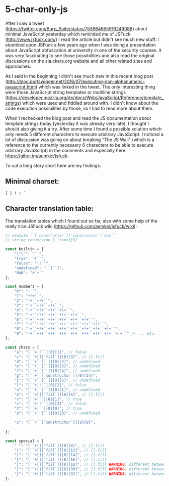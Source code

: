 # 5-char-only-js

After I saw a tweet (https://twitter.com/Burp_Suite/status/753964655916249088) about minimal JavaScript yesterday which reminded 
me of JSFuck (http://www.jsfuck.com/) I read the article but didn't see much new stuff. I stumbled upon JSFuck a few years ago 
when I was doing a presentation about JavaScript obfuscation at university in one of the security courses. It was very fascinating 
to see those possibilities and also read the original discussions on the sla.ckers.org website and all other related sites and 
approaches.

As I said in the beginning I didn't see much new in this recent blog post (http://blog.portswigger.net/2016/07/executing-non-alphanumeric-javascript.html) 
which was linked in the tweet. The only interesting thing were those JavaScript string templates or multiline strings (https://developer.mozilla.org/de/docs/Web/JavaScript/Reference/template_strings) 
which were used and fiddled around with. I didn't know about the code execution possibilites by those, so I had to read more about 
them.

When I rechecked the blog post and read the JS documentation about template strings today (yesterday it was already very late), 
I thought I should also giving it a try. After some time I found a possible solution which only needs 5 different characters to 
execute arbitrary JavaScript. I noticed a lot of discussion was going on about breaking "The JS Wall" (which is a reference to the 
currently necessary 6 characters to be able to execute arbitrary JavaScript) in the comments and especially here: 
https://gitter.im/aemkei/jsfuck.

To cut a long story short here are my findings:


## Minimal charset:
```
[ ] ! + `
```

## Character translation table:
The translation tables which I found out so far, also with some help of the really nice JSFuck wiki (https://github.com/aemkei/jsfuck/wiki):
```javascript
// execute ``[`constructor`][`constructor`]`xxx```
// string conversion [``+xxx][0]

const builtin = {
	"\"\"": "``",
	"true": "!``",
	"false": "!!``",
	"undefined": "``[``]",
	"NaN": "+`+`"
};

const numbers = {
	"0": "+``",
	"1": "+!+``",
	"2": "!+``+!+``",
	"3": "!+``+!+``+!+``",
	"4": "!+``+!+``+!+``+!+``",
	"5": "!+``+!+``+!+``+!+``+!+``",
	"6": "!+``+!+``+!+``+!+``+!+``+!+``",
	"7": "!+``+!+``+!+``+!+``+!+``+!+``+!+``",
	"8": "!+``+!+``+!+``+!+``+!+``+!+``+!+``+!+``",
	"9": "!+``+!+``+!+``+!+``+!+``+!+``+!+``+!+``+!+``" // ... etc.
};

const chars = {
	"a": "[``+!!``][0][1]", // false
	"c": "[``+[][`fill`]][0][3]", // [].fill
	"d": "[``+``[``]][0][2]", // undefined
	"e": "[``+``[``]][0][3]", // undefined
	"f": "[``+``[``]][0][4]", // undefined
	"g": "[``+``[`constructor`]][0][14]",
	"i": "[``+``[``]][0][5]", // undefined
	"l": "[``+!!``][0][2]", // false
	"n": "[``+``[``]][0][1]", // undefined
	"o": "[``+[][`fill`]][0][6]", // [].fill
	"r": "[``+!``][0][1]", // true
	"s": "[``+!!``][0][3]", // false
	"t": "[``+!``][0][0]", // true
	"u": "[``+``[``]][0][0]", // undefined

	"S": "[``+``[`constructor`]][0][9]",
	
};

const special = {
	" ": "[``+[][`fill`]][0][8]", // [].fill
	"(": "[``+[][`fill`]][0][13]", // [].fill
	")": "[``+[][`fill`]][0][14]", // [].fill
	"{": "[``+[][`fill`]][0][16]", // [].fill
	"[": "[``+[][`fill`]][0][18]", // [].fill WARNING: different between browsers, in FF this is at index 22
	"]": "[``+[][`fill`]][0][30]", // [].fill WARNING: different between browsers, in FF this is at index 34
	"}": "[``+[][`fill`]][0][32]", // [].fill WARNING: different between browsers, in FF this is at index 36
};
```
